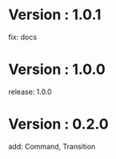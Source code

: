 # Version : 1.0.1

fix: docs

# Version : 1.0.0

release: 1.0.0

# Version : 0.2.0

add: Command, Transition

